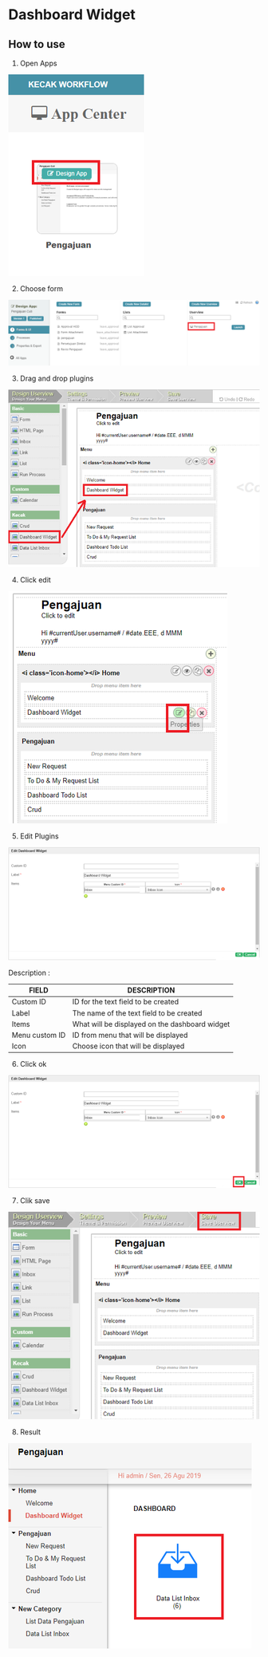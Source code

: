 # Dashboard Widget

## How to use

1. Open Apps

<img src="https://raw.githubusercontent.com/kinnara-digital-studio/kecak-workflow/master/docs/assets/liveValidation_openApps.png" alt="" />

2. Choose form

<img src="https://raw.githubusercontent.com/kinnara-digital-studio/kecak-workflow/master/docs/assets/widget_chooseApps.png" alt="" />

3. Drag and drop plugins

<img src="https://raw.githubusercontent.com/kinnara-digital-studio/kecak-workflow/master/docs/assets/widget_dragDrop.png" alt="" />

4. Click edit

<img src="https://raw.githubusercontent.com/kinnara-digital-studio/kecak-workflow/master/docs/assets/widget_properties.png" alt="" />

5. Edit Plugins

<img src="https://raw.githubusercontent.com/kinnara-digital-studio/kecak-workflow/master/docs/assets/widget_fillField.png" alt="" />

Description :

|FIELD|DESCRIPTION|
|--|--|
|Custom ID|ID for the text field to be created|
|Label|The name of the text field to be created|
|Items|What will be displayed on the dashboard widget|
|Menu custom ID|ID from menu that will be displayed|
|Icon|Choose icon that will be displayed|

6. Click ok

<img src="https://raw.githubusercontent.com/kinnara-digital-studio/kecak-workflow/master/docs/assets/widget_ok.png" alt="" />

7. Clik save

<img src="https://raw.githubusercontent.com/kinnara-digital-studio/kecak-workflow/master/docs/assets/widget_save.png" alt="" />

8. Result

<img src="https://raw.githubusercontent.com/kinnara-digital-studio/kecak-workflow/master/docs/assets/widget_result.png" alt="" />

